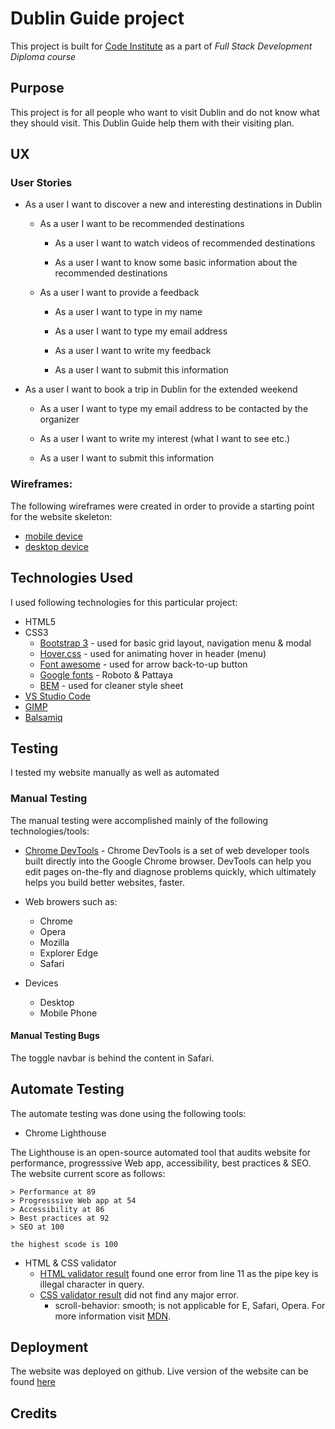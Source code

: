 # Dublin Guide project
This project is built for [Code Institute](https://codeinstitute.net/) as a part of _Full Stack Development Diploma course_

## Purpose
This project is for all people who want to visit Dublin and do not know what they should visit. This Dublin Guide help them with their visiting plan.

## UX

### User Stories

* As a user I want to discover a new and interesting destinations in Dublin

  * As a user I want to be recommended destinations

      * As a user I want to watch videos of recommended destinations

      * As a user I want to know some basic information about the recommended destinations

  * As a user I want to provide a feedback

      * As a user I want to type in my name

      * As a user I want to type my email address

      * As a user I want to write my feedback

      * As a user I want to submit this information

* As a user I want to book a trip in Dublin for the extended weekend

  * As a user I want to type my email address to be contacted by the organizer

  * As a user I want to write my interest (what I want to see etc.)

  * As a user I want to submit this information

### Wireframes:
The following wireframes were created in order to provide a starting point for the website skeleton:
* [mobile device](./wareframes/wireframes_mobile.png)
* [desktop device](./wareframes/wireframes_desktop.png)

## Technologies Used
I used following technologies for this particular project:
* HTML5
* CSS3
  * [Bootstrap 3](https://getbootstrap.com/docs/3.3/) - used for basic grid layout, navigation menu & modal
  * [Hover.css](http://ianlunn.github.io/Hover/) - used for animating hover in header (menu)
  * [Font awesome](https://fontawesome.com/) - used for arrow back-to-up button
  * [Google fonts](https://fonts.google.com/) - Roboto & Pattaya
  * [BEM](http://getbem.com/) - used for cleaner style sheet
* [VS Studio Code](https://visualstudio.microsoft.com/cs/?rr=https%3A%2F%2Fwww.google.ie%2F)
* [GIMP](https://www.gimp.org/)
* [Balsamiq](https://balsamiq.com/)

## Testing

I tested my website manually as well as automated

### Manual Testing

The manual testing were accomplished mainly of the following technologies/tools:

* [Chrome DevTools](https://developers.google.com/web/tools/chrome-devtools/) - Chrome DevTools is a set of web developer tools built directly into the Google Chrome browser. DevTools can help you edit pages on-the-fly and diagnose problems quickly, which ultimately helps you build better websites, faster.

* Web browers such as:
  * Chrome
  * Opera
  * Mozilla
  * Explorer Edge
  * Safari

* Devices
  * Desktop
  * Mobile Phone

#### Manual Testing Bugs
The toggle navbar is behind the content in Safari.

## Automate Testing
The automate testing was done using the following tools:

* Chrome Lighthouse

The Lighthouse is an open-source automated tool that audits website for performance, progresssive Web app, accessibility, best practices & SEO. The website current score as follows:

```
> Performance at 89
> Progresssive Web app at 54
> Accessibility at 86
> Best practices at 92
> SEO at 100

the highest scode is 100
```

* HTML & CSS validator
  * [HTML validator result](https://validator.w3.org) found one error from line 11 as the pipe key is illegal character in query.
  * [CSS validator result](https://codebeautify.org/cssvalidate) did not find any major error.
    * scroll-behavior: smooth; is not applicable for E, Safari, Opera. For more information visit [MDN](https://developer.mozilla.org/en-US/docs/Web/CSS/scroll-behavior).

## Deployment
The website was deployed on github.
Live version of the website can be found [here](https://tomas-kaiser.github.io/Code-Institute-Milestone-1-User-Centric-Frontend/)


## Credits